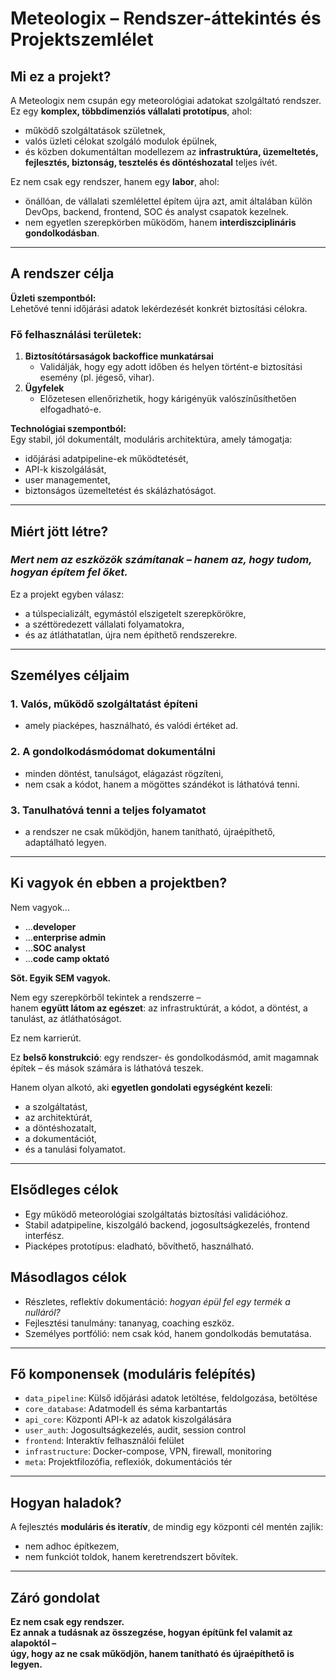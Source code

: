 # Meteologix – Rendszer-áttekintés és Projektszemlélet

## Mi ez a projekt?

A Meteologix nem csupán egy meteorológiai adatokat szolgáltató rendszer.  
Ez egy **komplex, többdimenziós vállalati prototípus**, ahol:

- működő szolgáltatások születnek,
- valós üzleti célokat szolgáló modulok épülnek,
- és közben dokumentáltan modellezem az **infrastruktúra, üzemeltetés, fejlesztés, biztonság, tesztelés és döntéshozatal** teljes ívét.

Ez nem csak egy rendszer, hanem egy **labor**, ahol:
- önállóan, de vállalati szemlélettel építem újra azt, amit általában külön DevOps, backend, frontend, SOC és analyst csapatok kezelnek.
- nem egyetlen szerepkörben működöm, hanem **interdiszciplináris gondolkodásban**.

---

## A rendszer célja

**Üzleti szempontból:**  
Lehetővé tenni időjárási adatok lekérdezését konkrét biztosítási célokra.

### Fő felhasználási területek:
1. **Biztosítótársaságok backoffice munkatársai**  
   - Validálják, hogy egy adott időben és helyen történt-e biztosítási esemény (pl. jégeső, vihar).
2. **Ügyfelek**  
   - Előzetesen ellenőrizhetik, hogy kárigényük valószínűsíthetően elfogadható-e.

**Technológiai szempontból:**  
Egy stabil, jól dokumentált, moduláris architektúra, amely támogatja:
- időjárási adatpipeline-ek működtetését,
- API-k kiszolgálását,
- user managementet,
- biztonságos üzemeltetést és skálázhatóságot.

---

## Miért jött létre?

### *Mert nem az eszközök számítanak – hanem az, hogy tudom, hogyan építem fel őket.*

Ez a projekt egyben válasz:
- a túlspecializált, egymástól elszigetelt szerepkörökre,
- a széttöredezett vállalati folyamatokra,
- és az átláthatatlan, újra nem építhető rendszerekre.

---

## Személyes céljaim

### 1. **Valós, működő szolgáltatást építeni**
- amely piacképes, használható, és valódi értéket ad.

### 2. **A gondolkodásmódomat dokumentálni**
- minden döntést, tanulságot, elágazást rögzíteni,
- nem csak a kódot, hanem a mögöttes szándékot is láthatóvá tenni.

### 3. **Tanulhatóvá tenni a teljes folyamatot**
- a rendszer ne csak működjön, hanem tanítható, újraépíthető, adaptálható legyen.

---

## Ki vagyok én ebben a projektben?

Nem vagyok...

- …**developer**
- …**enterprise admin**
- …**SOC analyst**
- …**code camp oktató**

**Sőt. Egyik SEM vagyok.**

Nem egy szerepkörből tekintek a rendszerre –  
hanem **együtt látom az egészet**: az infrastruktúrát, a kódot, a döntést, a tanulást, az átláthatóságot.

Ez nem karrierút.  

Ez **belső konstrukció**: egy rendszer- és gondolkodásmód, amit magamnak építek – és mások számára is láthatóvá teszek.

Hanem olyan alkotó, aki **egyetlen gondolati egységként kezeli**:
- a szolgáltatást,
- az architektúrát,
- a döntéshozatalt,
- a dokumentációt,
- és a tanulási folyamatot.

---

## Elsődleges célok

- Egy működő meteorológiai szolgáltatás biztosítási validációhoz.
- Stabil adatpipeline, kiszolgáló backend, jogosultságkezelés, frontend interfész.
- Piacképes prototípus: eladható, bővíthető, használható.

## Másodlagos célok

- Részletes, reflektív dokumentáció: *hogyan épül fel egy termék a nulláról?*
- Fejlesztési tanulmány: tananyag, coaching eszköz.
- Személyes portfólió: nem csak kód, hanem gondolkodás bemutatása.

---

## Fő komponensek (moduláris felépítés)

- `data_pipeline`: Külső időjárási adatok letöltése, feldolgozása, betöltése
- `core_database`: Adatmodell és séma karbantartás
- `api_core`: Központi API-k az adatok kiszolgálására
- `user_auth`: Jogosultságkezelés, audit, session control
- `frontend`: Interaktív felhasználói felület
- `infrastructure`: Docker-compose, VPN, firewall, monitoring
- `meta`: Projektfilozófia, reflexiók, dokumentációs tér

---

## Hogyan haladok?

A fejlesztés **moduláris és iteratív**, de mindig egy központi cél mentén zajlik:
- nem adhoc építkezem,
- nem funkciót toldok, hanem keretrendszert bővítek.

---

## Záró gondolat

**Ez nem csak egy rendszer.  
Ez annak a tudásnak az összegzése, hogyan építünk fel valamit az alapoktól –  
úgy, hogy az ne csak működjön, hanem tanítható és újraépíthető is legyen.**


